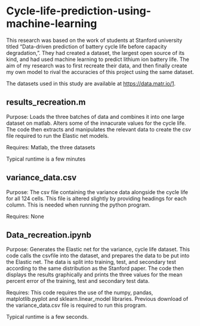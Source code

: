 # Cycle-life-prediction-using-machine-learning
This research was based on the work of students at Stanford university titled “Data-driven prediction of battery cycle life before 
capacity degradation,”. They had created a dataset, the largest open source of its kind, and had used machine learning to predict lithium
ion battery life. The aim of my research was to first recreate their data, and then finally create my own model to rival the accuracies of
this project using the same dataset. 

The datasets used in this study are available at https://data.matr.io/1.

## results_recreation.m
Purpose: Loads the three batches of data and combines it into one large dataset on matlab. Alters some of the innacurate values for the
cycle life. The code then extracts and manipulates the relevant data to create the csv file required to run the Elastic net models.

Requires: Matlab, the three datasets

Typical runtime is a few minutes

## variance_data.csv
Purpose: The csv file containing the variance data alongside the cycle life for all 124 cells. This file is altered slightly by providing
headings for each column. This is needed when running the python program.

Requires: None

## Data_recreation.ipynb
Purpose: Generates the Elastic net for the variance, cycle life dataset. This code calls the csvfile into the dataset, and prepares the 
data to be put into the Elastic net. The data is split into training, test, and secondary test according to the same distribution as the
Stanford paper. The code then displays the results graphically and prints the three values for the mean percent error of the training, test
and secondary test data.

Requires: This code requires the use of the numpy, pandas, matplotlib.pyplot and sklearn.linear_model libraries. Previous download of the 
variance_data.csv file is required to run this program.

Typical runtime is a few seconds.
